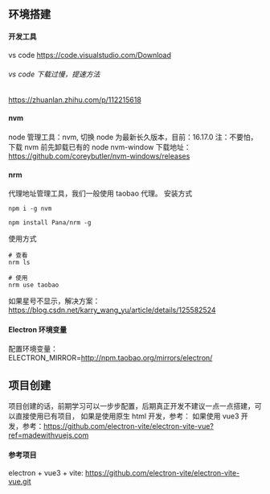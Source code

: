## 环境搭建

#### 开发工具

vs code
https://code.visualstudio.com/Download

###### vs code 下载过慢，提速方法

https://zhuanlan.zhihu.com/p/112215618

#### nvm

node 管理工具：nvm, 切换 node 为最新长久版本，目前：16.17.0
注：不要怕，下载 nvm 前先卸载已有的 node
nvm-window 下载地址：https://github.com/coreybutler/nvm-windows/releases

#### nrm

代理地址管理工具，我们一般使用 taobao 代理。
安装方式

```
npm i -g nvm

npm install Pana/nrm -g
```

使用方式

```
# 查看
nrm ls

# 使用
nrm use taobao
```

如果星号不显示，解决方案：https://blog.csdn.net/karry_wang_yu/article/details/125582524

#### Electron 环境变量

配置环境变量：
ELECTRON_MIRROR=http://npm.taobao.org/mirrors/electron/

## 项目创建

项目创建的话，前期学习可以一步步配置，后期真正开发不建议一点一点搭建，可以直接使用已有项目，
如果是使用原生 html 开发，参考：
如果使用 vue3 开发，参考：https://github.com/electron-vite/electron-vite-vue?ref=madewithvuejs.com

#### 参考项目

electron + vue3 + vite: https://github.com/electron-vite/electron-vite-vue.git
